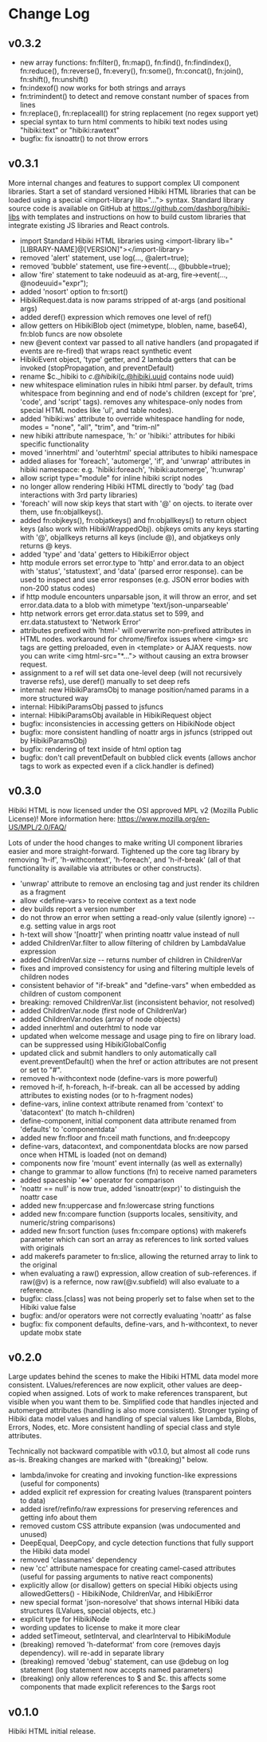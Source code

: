 # Change Log

## v0.3.2

* new array functions: fn:filter(), fn:map(), fn:find(), fn:findindex(), fn:reduce(), fn:reverse(), fn:every(), fn:some(), fn:concat(), fn:join(), fn:shift(), fn:unshift()
* fn:indexof() now works for both strings and arrays
* fn:trimindent() to detect and remove constant number of spaces from lines
* fn:replace(), fn:replaceall() for string replacement (no regex support yet)
* special syntax to turn html comments to hibiki text nodes using "hibiki:text" or "hibiki:rawtext"
* bugfix: fix isnoattr() to not throw errors

## v0.3.1

More internal changes and features to support complex UI component libraries.
Start a set of standard versioned Hibiki HTML libraries that can be loaded using a special &lt;import-library lib="..."&gt; syntax.
Standard library source code is available on GitHub at https://github.com/dashborg/hibiki-libs with 
templates and instructions on how to build custom libraries that integrate existing JS libraries and React controls.

* import Standard Hibiki HTML libraries using &lt;import-library lib="[LIBRARY-NAME]@[VERSION]"&gt;&lt;/import-library&gt;
* removed 'alert' statement, use log(..., @alert=true);
* removed 'bubble' statement, use fire->event(..., @bubble=true);
* allow 'fire' statement to take nodeuuid as at-arg, fire->event(..., @nodeuuid="expr");
* added 'nosort' option to fn:sort()
* HibikiRequest.data is now params stripped of at-args (and positional args)
* added deref() expression which removes one level of ref()
* allow getters on HibikiBlob oject (mimetype, bloblen, name, base64), fn:blob funcs are now obsolete
* new @event context var passed to all native handlers (and propagated if events are re-fired) that wraps react synthetic event
* HibikiEvent object, 'type' getter, and 2 lambda getters that can be invoked (stopPropagation, and preventDefault)
* rename $c._hibiki to $c.@hibiki ($c.@hibiki.uuid contains node uuid)
* new whitespace elimination rules in hibiki html parser.  by default, trims whitespace from beginning and end of node's children (except for 'pre', 'code', and 'script' tags).  removes any whitespace-only nodes from special HTML nodes like 'ul', and table nodes).
* added 'hibiki:ws' attribute to override whitespace handling for node, modes = "none", "all", "trim", and "trim-nl"
* new hibiki attribute namespace, 'h:' or 'hibiki:' attributes for hibiki specific functionality
* moved 'innerhtml' and 'outerhtml' special attributes to hibiki namespace
* added aliases for 'foreach', 'automerge', 'if', and 'unwrap' attributes in hibiki namespace: e.g. 'hibiki:foreach', 'hibiki:automerge', 'h:unwrap'
* allow script type="module" for inline hibiki script nodes
* no longer allow rendering Hibiki HTML directly to 'body' tag (bad interactions with 3rd party libraries)
* 'foreach' will now skip keys that start with '@' on ojects.  to iterate over them, use fn:objallkeys().
* added fn:objkeys(), fn:objatkeys() and fn:objallkeys() to return object keys (also work with HibikiWrappedObj).  objkeys omits any keys starting with '@', objallkeys returns all keys (include @), and objatkeys only returns @ keys.
* added 'type' and 'data' getters to HibikiError object
* http module errors set error.type to 'http' and error.data to an object with 'status', 'statustext', and 'data' (parsed error response).  can be used to inspect and use error responses (e.g. JSON error bodies with non-200 status codes)
* if http module encounters unparsable json, it will throw an error, and set error.data.data to a blob with mimetype 'text/json-unparseable'
* http network errors get error.data.status set to 599, and err.data.statustext to 'Network Error'
* attributes prefixed with 'html-' will overwrite non-prefixed attributes in HTML nodes.  workaround for chrome/firefox issues where &lt;img&gt; src tags are getting preloaded, even in &lt;template&gt; or AJAX requests.  now you can write &lt;img html-src="*..."&gt; without causing an extra browser request.
* assignment to a ref will set data one-level deep (will not recursively traverse refs), use deref() manually to set deep refs
* internal: new HibikiParamsObj to manage position/named params in a more structured way
* internal: HibikiParamsObj passed to jsfuncs
* internal: HibikiParamsObj available in HibikiRequest object
* bugfix: inconsistencies in accessing getters on HibikiNode object
* bugfix: more consistent handling of noattr args in jsfuncs (stripped out by HibikiParamsObj)
* bugfix: rendering of text inside of html option tag
* bugfix: don't call preventDefault on bubbled click events (allows anchor tags to work as expected even if a click.handler is defined)

## v0.3.0

Hibiki HTML is now licensed under the OSI approved MPL v2 (Mozilla Public License)!
More information here: https://www.mozilla.org/en-US/MPL/2.0/FAQ/

Lots of under the hood changes to make writing UI component libraries
easier and more straight-forward.  Tightened up the core tag library
by removing 'h-if', 'h-withcontext', 'h-foreach', and 'h-if-break' (all of that
functionality is available via attributes or other constructs).

* 'unwrap' attribute to remove an enclosing tag and just render its children as a fragment
* allow &lt;define-vars&gt; to receive context as a text node
* dev builds report a version number
* do not throw an error when setting a read-only value (silently ignore) -- e.g. setting value in args root
* h-text will show '[noattr]' when printing noattr value instead of null
* added ChildrenVar.filter to allow filtering of children by LambdaValue expression
* added ChildrenVar.size -- returns number of children in ChildrenVar
* fixes and improved consistency for using and filtering multiple levels of children nodes
* consistent behavior of "if-break" and "define-vars" when embedded as children of custom component
* breaking: removed ChildrenVar.list (inconsistent behavior, not resolved)
* added ChildrenVar.node (first node of ChildrenVar)
* added ChildrenVar.nodes (array of node objects)
* added innerhtml and outerhtml to node var
* updated when welcome message and usage ping to fire on library load.  can be suppressed using HibikiGlobalConfig
* updated click and submit handlers to only automatically call event.preventDefault() when the href or action attributes are not present or set to "#".
* removed h-withcontext node (define-vars is more powerful)
* removed h-if, h-foreach, h-if-break.  can all be accessed by adding attributes to existing nodes (or to h-fragment nodes)
* define-vars, inline context attribute renamed from 'context' to 'datacontext' (to match h-children)
* define-component, initial component data attribute renamed from 'defaults' to 'componentdata'
* added new fn:floor and fn:ceil math functions, and fn:deepcopy
* define-vars, datacontext, and componentdata blocks are now parsed once when HTML is loaded (not on demand)
* components now fire 'mount' event internally (as well as externally)
* change to grammar to allow functions (fn) to receive named parameters
* added spaceship '<=>' operator for comparison
* 'noattr == null' is now true, added 'isnoattr(expr)' to distinguish the noattr case
* added new fn:uppercase and fn:lowercase string functions
* added new fn:compare function (supports locales, sensitivity, and numeric/string comparisons)
* added new fn:sort function (uses fn:compare options) with makerefs parameter which can sort an array as references to link sorted values with originals
* add makerefs parameter to fn:slice, allowing the returned array to link to the original
* when evaluating a raw() expression, allow creation of sub-references.  if raw(@v) is a refernce, now raw(@v.subfield) will also evaluate to a reference.
* bugfix: class.[class] was not being properly set to false when set to the Hibiki value false
* bugfix: and/or operators were not correctly evaluating 'noattr' as false
* bugfix: fix component defaults, define-vars, and h-withcontext, to never update mobx state

## v0.2.0

Large updates behind the scenes to make the Hibiki HTML data model more consistent.
LValues/references are now explicit, other values are deep-copied when assigned.
Lots of work to make references transparent, but visible when you want them to be.
Simplified code that handles injected and automerged attributes (handling is also
more consistent).  Stronger typing of Hibiki data model values and handling
of special values like Lambda, Blobs, Errors, Nodes, etc.  More consistent handling
of special class and style attributes.

Technically not backward compatible with v0.1.0, but almost all code runs as-is.
Breaking changes are marked with "(breaking)" below.

* lambda/invoke for creating and invoking function-like expressions (useful for components)
* added explicit ref expression for creating lvalues (transparent pointers to data)
* added isref/refinfo/raw expressions for preserving references and getting info about them
* removed custom CSS attribute expansion (was undocumented and unused)
* DeepEqual, DeepCopy, and cycle detection functions that fully support the Hibiki data model
* removed 'classnames' dependency
* new 'cc' attribute namespace for creating camel-cased attributes (useful for passing arguments to native react components)
* explicitly allow (or disallow) getters on special Hibiki objects using allowedGetters() - HibikiNode, ChildrenVar, and HibikiError
* new special format 'json-noresolve' that shows internal Hibiki data structures (LValues, special objects, etc.)
* explicit type for HibikiNode
* wording updates to license to make it more clear
* added setTimeout, setInterval, and clearInterval to HibikiModule
* (breaking) removed 'h-dateformat' from core (removes dayjs dependency).  will re-add in separate library
* (breaking) removed 'debug' statement, can use @debug on log statement (log statement now accepts named parameters)
* (breaking) only allow references to $ and $c.  this affects some components that made explicit references to the $args root

## v0.1.0

Hibiki HTML initial release.
